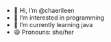 - 👋 Hi, I’m @chaerileen
- 👀 I’m interested in programming
- 🌱 I’m currently learning java
- 😄 Pronouns: she/her

<!---
chaerileen/chaerileen is a ✨ special ✨ repository because its `README.md` (this file) appears on your GitHub profile.
You can click the Preview link to take a look at your changes.
--->
